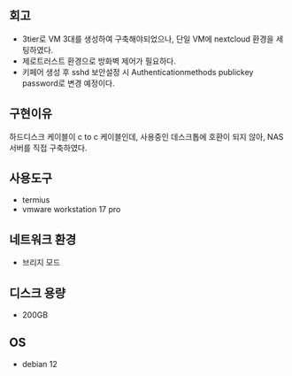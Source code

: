 ## 회고
- 3tier로 VM 3대를 생성하여 구축해야되었으나, 단일 VM에 nextcloud 환경을 세팅하였다.
- 제로트러스트 환경으로 방화벽 제어가 필요하다.
- 키페어 생성 후 sshd 보안설정 시 Authenticationmethods publickey password로 변경 예정이다.


## 구현이유
하드디스크 케이블이 c to c 케이블인데, 사용중인 데스크톱에 호환이 되지 않아,
NAS 서버를 직접 구축하였다.

## 사용도구
- termius
- vmware workstation 17 pro

## 네트워크 환경
- 브리지 모드

## 디스크 용량
- 200GB

## OS
- debian 12